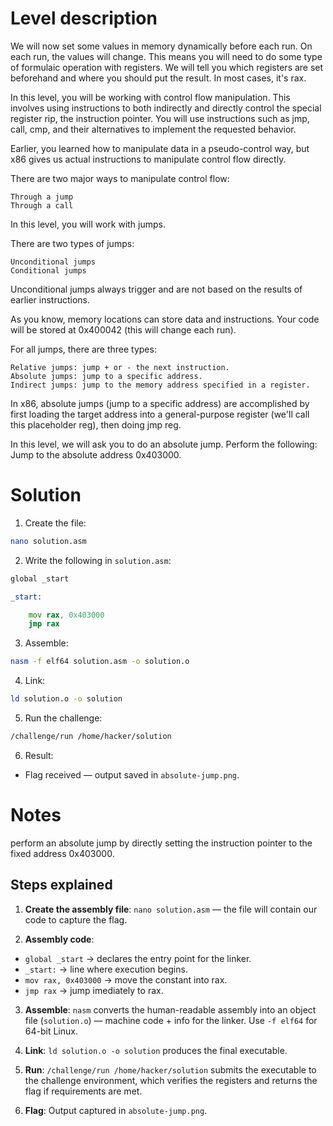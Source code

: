 # Level description

We will now set some values in memory dynamically before each run. On each run, the values will change. This means you will need to do some type of formulaic operation with registers. We will tell you which registers are set beforehand and where you should put the result. In most cases, it's rax.

In this level, you will be working with control flow manipulation. This involves using instructions to both indirectly and directly control the special register rip, the instruction pointer. You will use instructions such as jmp, call, cmp, and their alternatives to implement the requested behavior.

Earlier, you learned how to manipulate data in a pseudo-control way, but x86 gives us actual instructions to manipulate control flow directly.

There are two major ways to manipulate control flow:

    Through a jump
    Through a call

In this level, you will work with jumps.

There are two types of jumps:

    Unconditional jumps
    Conditional jumps

Unconditional jumps always trigger and are not based on the results of earlier instructions.

As you know, memory locations can store data and instructions. Your code will be stored at 0x400042 (this will change each run).

For all jumps, there are three types:

    Relative jumps: jump + or - the next instruction.
    Absolute jumps: jump to a specific address.
    Indirect jumps: jump to the memory address specified in a register.

In x86, absolute jumps (jump to a specific address) are accomplished by first loading the target address into a general-purpose register (we'll call this placeholder reg), then doing jmp reg.

In this level, we will ask you to do an absolute jump. Perform the following: Jump to the absolute address 0x403000.

# Solution

1. Create the file:
```bash
nano solution.asm
```

2. Write the following in `solution.asm`:
```asm
global _start

_start:

	mov rax, 0x403000
	jmp rax
```

3. Assemble:
```bash
nasm -f elf64 solution.asm -o solution.o
```

4. Link:
```bash
ld solution.o -o solution
```

5. Run the challenge:
```bash
/challenge/run /home/hacker/solution
```

6. Result:
- Flag received — output saved in `absolute-jump.png`.

# Notes

perform an absolute jump by directly setting the instruction pointer to the fixed address 0x403000.

## Steps explained

1. **Create the assembly file**: `nano solution.asm` — the file will contain our code to capture the flag.

2. **Assembly code**:
- `global _start` → declares the entry point for the linker.
- `_start:` → line where execution begins.
- `mov rax, 0x403000` → move the constant into rax.
- `jmp rax` → jump imediately to rax.
 

3. **Assemble**: `nasm` converts the human-readable assembly into an object file (`solution.o`) — machine code + info for the linker. Use `-f elf64` for 64-bit Linux.

4. **Link**: `ld solution.o -o solution` produces the final executable.

5. **Run**: `/challenge/run /home/hacker/solution` submits the executable to the challenge environment, which verifies the registers and returns the flag if requirements are met.

6. **Flag**: Output captured in `absolute-jump.png`.
